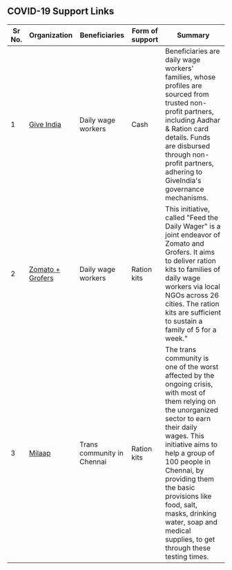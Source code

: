 ## COVID-19 Support Links

| Sr No. | Organization      | Beneficiaries              | Form of support | Summary                                         |
| ------ | ----------------- | -------------------------- | --------------- | ------------------------------------------------------------ |
| 1      | [Give India](https://indiafightscorona.giveindia.org/support-families/)        | Daily wage workers         | Cash            |  Beneficiaries are daily wage workers' families, whose profiles are sourced from trusted non-profit partners, including Aadhar & Ration card details. Funds are disbursed through non-profit partners, adhering to GiveIndia's governance mechanisms. | 
| 2      | [Zomato  + Grofers](https://www.zomato.com/blog/feed-daily-wager) | Daily wage workers         | Ration kits     | This initiative, called "Feed the Daily Wager" is a joint endeavor of Zomato and Grofers. It aims to deliver ration kits to families of daily wage workers via local NGOs across 26 cities. The ration kits are sufficient to sustain a family of 5 for a week." |
| 3      | [Milaap](https://milaap.org/fundraisers/support-kanaga) | Trans community in Chennai | Ration kits     | The trans community is one of the worst affected by the ongoing crisis, with most of them relying on the unorganized sector to earn their daily wages. This initiative aims to help a group of 100 people in Chennai, by providing them the basic provisions like food, salt, masks, drinking water, soap and medical supplies, to get through these testing times. |